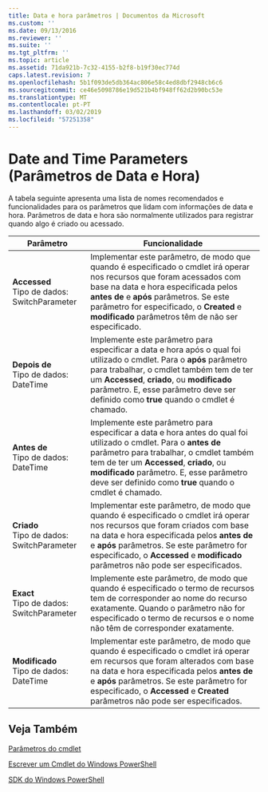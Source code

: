 ```yaml
---
title: Data e hora parâmetros | Documentos da Microsoft
ms.custom: ''
ms.date: 09/13/2016
ms.reviewer: ''
ms.suite: ''
ms.tgt_pltfrm: ''
ms.topic: article
ms.assetid: 71da921b-7c32-4155-b2f8-b19f30ec774d
caps.latest.revision: 7
ms.openlocfilehash: 5b1f093de5db364ac806e58c4ed8dbf2948cb6c6
ms.sourcegitcommit: ce46e5098786e19d521b4bf948ff62d2b90bc53e
ms.translationtype: MT
ms.contentlocale: pt-PT
ms.lasthandoff: 03/02/2019
ms.locfileid: "57251358"
---
```

# <a name="date-and-time-parameters"></a>Date and Time Parameters (Parâmetros de Data e Hora)

A tabela seguinte apresenta uma lista de nomes recomendados e funcionalidades para os parâmetros que lidam com informações de data e hora. Parâmetros de data e hora são normalmente utilizados para registrar quando algo é criado ou acessado.

|Parâmetro|Funcionalidade|
|---|---|
|**Accessed**<br>Tipo de dados: SwitchParameter|Implementar este parâmetro, de modo que quando é especificado o cmdlet irá operar nos recursos que foram acessados com base na data e hora especificada pelos **antes de** e **após** parâmetros. Se este parâmetro for especificado, o **Created** e **modificado** parâmetros têm de não ser especificado.|
|**Depois de**<br>Tipo de dados: DateTime|Implemente este parâmetro para especificar a data e hora após o qual foi utilizado o cmdlet. Para o **após** parâmetro para trabalhar, o cmdlet também tem de ter um **Accessed**, **criado**, ou **modificado** parâmetro. E, esse parâmetro deve ser definido como **true** quando o cmdlet é chamado.|
|**Antes de**<br>Tipo de dados: DateTime|Implemente este parâmetro para especificar a data e hora antes do qual foi utilizado o cmdlet. Para o **antes de** parâmetro para trabalhar, o cmdlet também tem de ter um **Accessed**, **criado**, ou **modificado** parâmetro. E, esse parâmetro deve ser definido como **true** quando o cmdlet é chamado.|
|**Criado**<br>Tipo de dados: SwitchParameter|Implementar este parâmetro, de modo que quando é especificado o cmdlet irá operar nos recursos que foram criados com base na data e hora especificada pelos **antes de** e **após** parâmetros. Se este parâmetro for especificado, o **Accessed** e **modificado** parâmetros não pode ser especificados.|
|**Exact**<br>Tipo de dados: SwitchParameter|Implemente este parâmetro, de modo que quando é especificado o termo de recursos tem de corresponder ao nome do recurso exatamente. Quando o parâmetro não for especificado o termo de recursos e o nome não têm de corresponder exatamente.|
|**Modificado**<br>Tipo de dados: DateTime|Implementar este parâmetro, de modo que quando é especificado o cmdlet irá operar em recursos que foram alterados com base na data e hora especificada pelos **antes de** e **após** parâmetros. Se este parâmetro for especificado, o **Accessed** e **Created** parâmetros não pode ser especificados.|
## <a name="see-also"></a>Veja Também

[Parâmetros do cmdlet](./cmdlet-parameters.md)

[Escrever um Cmdlet do Windows PowerShell](./writing-a-windows-powershell-cmdlet.md)

[SDK do Windows PowerShell](../windows-powershell-reference.md)
